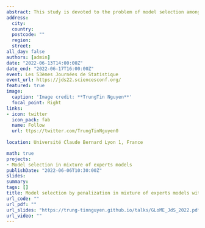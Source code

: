 ```yaml
---
abstract: This study is devoted to the problem of model selection among a collection of Gaussian-gated localized mixtures of experts models characterized by the number of mixture components, and the complexity of Gaussian mean experts, in a penalized maximum likelihood estimation framework. In particular, we establish non-asymptotic risk bounds that take the form of weak oracle inequalities, provided that lower bounds of the penalties hold. Their good empirical behavior is then demonstrated on synthetic and real datasets.
address:
  city: 
  country: 
  postcode: ""
  region: 
  street: 
all_day: false
authors: [admin]
date: "2022-06-13T14:00:00Z"
date_end: "2022-06-17T16:00:00Z"
event: Les 53èmes Journées de Statistique
event_url: https://jds22.sciencesconf.org/
featured: true
image:
  caption: 'Image credit: **TrungTin Nguyen**'
  focal_point: Right
links:
- icon: twitter
  icon_pack: fab
  name: Follow
  url: ttps://twitter.com/TrungTinNguyen0
  
location: Université Claude Bernard Lyon 1, France

math: true
projects:
- Model selection in mixture of experts models
publishDate: "2022-06-06T10:30:00Z"
slides: 
summary: 
tags: []
title: Model selection by penalization in mixture of experts models with a non-asymptotic approach.
url_code: ""
url_pdf: ""
url_slides: "https://trung-tinnguyen.github.io/talks/GLoME_JdS_2022.pdf"
url_video: ""
---
```

<!---
The program includes talks on statistical methods for mixture models, both from a theoretical and a practical point of view, so that the conference should gather specialists from the different communities. The participation of junior researchers as well as PhD students is particularly encouraged. This workshop is organized under the project [**SMILES**](https://smiles.lmno.cnrs.fr/index.html) (Statistical Modeling and Inference for unsupervised Learning at LargE-Scale) funded by the french National Research Agency (ANR). It is also connected to the ex-RIN project [**AStERiCS**](https://asterics.lmno.cnrs.fr/index.html) (Scaled Statistical Learning for Representation and Unsupervised Classification), which was funded by the region Normandy, and the final culmination of which MiMo2020 (cancelled due to Covid-19 crisis) should have been.

{{% alert note %}}
Click on the **Slides** button above to view the built-in slides feature.
{{% /alert %}}

Slides can be added in a few ways:

- **Create** slides using Academic's [*Slides*](https://sourcethemes.com/academic/docs/managing-content/#create-slides) feature and link using `slides` parameter in the front matter of the talk file
- **Upload** an existing slide deck to `static/` and link using `url_slides` parameter in the front matter of the talk file
- **Embed** your slides (e.g. Google Slides) or presentation video on this page using [shortcodes](https://sourcethemes.com/academic/docs/writing-markdown-latex/).

Further talk details can easily be added to this page using *Markdown* and $\rm \LaTeX$ math code.
-->
